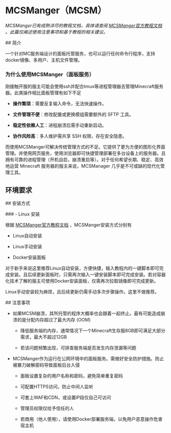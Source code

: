 # MCSManger（MCSM）

*MCSManger已有成熟详尽的教程文档，具体请查阅 [MCSManger官方教程文档](https://docs.mcsmanager.com/zh_cn/) 。此篇仅阐述使用注意事项和基于教程的相关建议。*

## 简介

一个针对MC服务端设计的面板托管服务，也可以运行任何命令行程序，支持docker镜像、多用户、主机文件管理。

### 为什么使用MCSManger（面板服务）

刚接触开服的服主可能会使用ssh并配合tmux等进程管理器去管理Minecraft服务器。此类操作相比面板管理有如下不足

- **操作繁琐**：需要反复输入命令，无法快速操作。
  
- **文件管理不便**：修改配置或更换模组需要额外的 SFTP 工具。
  
- **稳定性依赖人工**：进程崩溃后需手动重新启动。
  
- **协作风险高**：多人维护需共享 SSH 权限，存在安全隐患。
  

而使用MCSManger可解决传统管理方式的不足。它提供了更为方便的图形化界面管理。并使用网页服务，使用浏览器即可快捷管理部署在多台设备上的服务器。且拥有可靠的进程管理（开机自启，崩溃重启等）。对于任何希望长期、稳定、高效地运营 Minecraft 服务器的服主来说，MCSManager 几乎是不可或缺的现代化管理工具。

## 环境要求

## 安装方式

### - Linux 安装

根据 [MCSManger官方教程文档](https://docs.mcsmanager.com/zh_cn/) ，MCSManger安装方式分别有

- Linux自动安装
  
- Linux手动安装
  
- Docker安装面板
  

对于新手来说这里推荐Linux自动安装，方便快捷，输入教程内的一键脚本即可完成安装。且后续更新面板时，只需再次输入一键安装脚本即可完成安装。若对容器化技术了解的服主可使用Docker安装面板，仅需再次拉取镜像即可完成更新。

Linux手动安装较为麻烦，且后续更新仍需手动多次步骤操作。这里不做推荐。

## 注意事项

- 如果MCSM崩溃，其所托管的程序大概率也会跟着一起终止。最有可能造成崩溃的是分配内存超过了最大内存 (OOM)
  
  - 降低服务端的内存，通常情况下一个Minecraft生存服8GB即可满足大部分需求，最大不超过12GB
    
  - 若该问题频繁出现，可排查服务端是否发生内存泄漏等问题
    
- MCSManger作为运行在公网环境中的面板服务。需做好安全防护措施。防止被暴力破解密码导致面板后台入侵
  
  - 面板设置复杂的用户名称和密码，避免简单重复密码
    
  - 可配置HTTPS访问，防止中间人监听
    
  - 可套上WAF和CDN，或设置IP段仅自己可访问
    
  - 管理员权限仅给予信任的人
    
  - 若商用（他人使用），请使用Docker部署服务端，以免用户恶意操作危害宿主机
